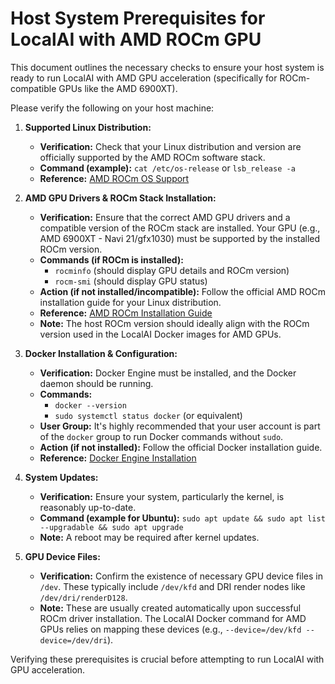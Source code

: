 # Host System Prerequisites for LocalAI with AMD ROCm GPU

This document outlines the necessary checks to ensure your host system is ready to run LocalAI with AMD GPU acceleration (specifically for ROCm-compatible GPUs like the AMD 6900XT).

Please verify the following on your host machine:

1.  **Supported Linux Distribution:**
    *   **Verification:** Check that your Linux distribution and version are officially supported by the AMD ROCm software stack.
    *   **Command (example):** `cat /etc/os-release` or `lsb_release -a`
    *   **Reference:** [AMD ROCm OS Support](https://rocm.docs.amd.com/en/latest/release/gpu_os_support.html)

2.  **AMD GPU Drivers & ROCm Stack Installation:**
    *   **Verification:** Ensure that the correct AMD GPU drivers and a compatible version of the ROCm stack are installed. Your GPU (e.g., AMD 6900XT - Navi 21/gfx1030) must be supported by the installed ROCm version.
    *   **Commands (if ROCm is installed):**
        *   `rocminfo` (should display GPU details and ROCm version)
        *   `rocm-smi` (should display GPU status)
    *   **Action (if not installed/incompatible):** Follow the official AMD ROCm installation guide for your Linux distribution.
    *   **Reference:** [AMD ROCm Installation Guide](https://rocm.docs.amd.com/en/latest/deploy/linux/index.html)
    *   **Note:** The host ROCm version should ideally align with the ROCm version used in the LocalAI Docker images for AMD GPUs.

3.  **Docker Installation & Configuration:**
    *   **Verification:** Docker Engine must be installed, and the Docker daemon should be running.
    *   **Commands:**
        *   `docker --version`
        *   `sudo systemctl status docker` (or equivalent)
    *   **User Group:** It's highly recommended that your user account is part of the `docker` group to run Docker commands without `sudo`.
    *   **Action (if not installed):** Follow the official Docker installation guide.
    *   **Reference:** [Docker Engine Installation](https://docs.docker.com/engine/install/)

4.  **System Updates:**
    *   **Verification:** Ensure your system, particularly the kernel, is reasonably up-to-date.
    *   **Command (example for Ubuntu):** `sudo apt update && sudo apt list --upgradable && sudo apt upgrade`
    *   **Note:** A reboot may be required after kernel updates.

5.  **GPU Device Files:**
    *   **Verification:** Confirm the existence of necessary GPU device files in `/dev`. These typically include `/dev/kfd` and DRI render nodes like `/dev/dri/renderD128`.
    *   **Note:** These are usually created automatically upon successful ROCm driver installation. The LocalAI Docker command for AMD GPUs relies on mapping these devices (e.g., `--device=/dev/kfd --device=/dev/dri`).

Verifying these prerequisites is crucial before attempting to run LocalAI with GPU acceleration.
